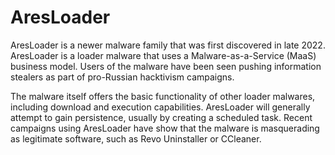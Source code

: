 # AresLoader

AresLoader is a newer malware family that was first discovered in late 2022. 
AresLoader is a loader malware that uses a Malware-as-a-Service (MaaS) business model. 
Users of the malware have been seen pushing information stealers as part of pro-Russian hacktivism campaigns. 

The malware itself offers the basic functionality of other loader malwares, including
download and execution capabilities. AresLoader will generally attempt to gain persistence, 
usually by creating a scheduled task. Recent campaigns using AresLoader have show that the 
malware is masquerading as legitimate software, such as Revo Uninstaller or CCleaner.